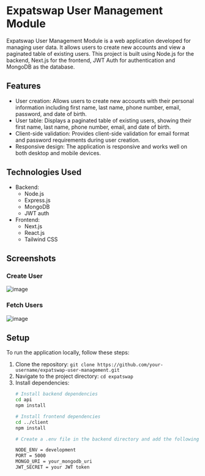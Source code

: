# Expatswap User Management Module

Expatswap User Management Module is a web application developed for managing user data. It allows users to create new accounts and view a paginated table of existing users. This project is built using Node.js for the backend, Next.js for the frontend, JWT Auth for authentication and MongoDB as the database.

## Features

- User creation: Allows users to create new accounts with their personal information including first name, last name, phone number, email, password, and date of birth.
- User table: Displays a paginated table of existing users, showing their first name, last name, phone number, email, and date of birth.
- Client-side validation: Provides client-side validation for email format and password requirements during user creation.
- Responsive design: The application is responsive and works well on both desktop and mobile devices.

## Technologies Used

- Backend:
  - Node.js
  - Express.js
  - MongoDB
  - JWT auth
- Frontend:
  - Next.js
  - React.js
  - Tailwind CSS
 

## Screenshots

### Create User
![image](https://github.com/Remi-dee/expatswap/assets/96704300/77099e8e-0796-47a8-8f84-490ebb3f3a2f)



### Fetch Users
![image](https://github.com/Remi-dee/expatswap/assets/96704300/c50f8709-5215-4ade-8260-13de19555654)


## Setup

To run the application locally, follow these steps:

1. Clone the repository: `git clone https://github.com/your-username/expatswap-user-management.git`
2. Navigate to the project directory: `cd expatswap`
3. Install dependencies:
   ```bash
   # Install backend dependencies
   cd api
   npm install

   # Install frontend dependencies
   cd ../client
   npm install

   # Create a .env file in the backend directory and add the following variables:

   NODE_ENV = development
   PORT = 5000
   MONGO_URI = your_mongodb_uri
   JWT_SECRET = your JWT token
      


